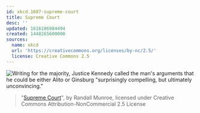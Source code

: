 ```yaml
---
id: xkcd.1607-supreme-court
title: Supreme Court
desc: ''
updated: 1616186984494
created: 1448265600000
sources:
  name: xkcd
  url: 'https://creativecommons.org/licenses/by-nc/2.5/'
  license: Creative Commons 2.5
---
```

![Writing for the majority, Justice Kennedy called the man's arguments that he could be either Alito or Ginsburg "surprisingly compelling, but ultimately unconvincing."](https://imgs.xkcd.com/comics/supreme_court.png)
> "[Supreme Court](https://xkcd.com/1607/)", by Randall Munroe, licensed under Creative Commons Attribution-NonCommercial 2.5 License
